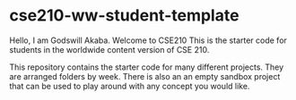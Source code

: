 # cse210-ww-student-template
Hello, I am Godswill Akaba. Welcome to CSE210
This is the starter code for students in the worldwide content version of CSE 210.

This repository contains the starter code for many different projects. They are arranged folders by week. There is also an an empty sandbox project that can be used to play around with any concept you would like.
